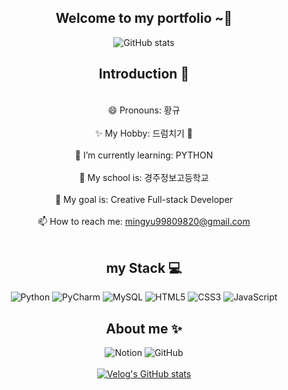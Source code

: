 <div align=center> 



## Welcome to my portfolio ~👋


![GitHub stats](https://github-readme-stats.vercel.app/api?username=mingyu0208&count_private=true&show_icons=true&theme=solarized-light)


## Introduction 🥶
<br>😄 Pronouns: 황규</br>
<br>✨ My Hobby: 드럼치기 🥁</br>
<br>🌱 I’m currently learning: PYTHON</br>
<br>📘 My school is: 경주정보고등학교</br>
<br>🎈 My goal is: Creative Full-stack Developer</br>
<br>📫 How to reach me: mingyu99809820@gmail.com</br>
<br>

## my Stack 💻
![Python](https://img.shields.io/badge/python-3670A0?style=for-the-badge&logo=python&logoColor=ffdd54)
![PyCharm](https://img.shields.io/badge/pycharm-143?style=for-the-badge&logo=pycharm&logoColor=black&color=black&labelColor=green)
![MySQL](https://img.shields.io/badge/mysql-4479A1.svg?style=for-the-badge&logo=mysql&logoColor=white)
![HTML5](https://img.shields.io/badge/html5-%23E34F26.svg?style=for-the-badge&logo=html5&logoColor=white)
![CSS3](https://img.shields.io/badge/css3-%231572B6.svg?style=for-the-badge&logo=css3&logoColor=white)
![JavaScript](https://img.shields.io/badge/javascript-%23323330.svg?style=for-the-badge&logo=javascript&logoColor=%23F7DF1E)



## About me ✨
![Notion](https://img.shields.io/badge/Notion-%23000000.svg?style=for-the-badge&logo=notion&logoColor=white)
![GitHub](https://img.shields.io/badge/github-%23121011.svg?style=for-the-badge&logo=github&logoColor=white)<br></br>
[![Velog's GitHub stats](https://velog-readme-stats.vercel.app/api?name=mingyu0208)](https://velog.io/@mingyu0208/posts)

</br>
